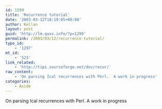 ```yaml
---
id: 1299
title: 'Recurrence tutorial'
date: '2003-03-12T18:19:05+00:00'
author: Kellan
layout: post
guid: 'http://lm.quxx.info/?p=1299'
permalink: /2003/03/12/recurrence-tutorial/
typo_id:
    - '1297'
mt_id:
    - '523'
link_related:
    - 'http://tipi.sourceforge.net/doc/recur/'
raw_content:
    - 'On parsing Ical recurrences with Perl.  A work in progress'
categories:
    - Aside
---
```


On parsing Ical recurrences with Perl. A work in progress